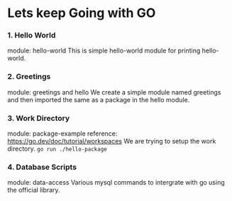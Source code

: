 # Lets keep Going with GO

### 1. Hello World
module: hello-world
This is simple hello-world module for printing hello-world.

### 2. Greetings
module: greetings and hello
We create a simple module named greetings and then imported the same as a package in the hello module.

### 3. Work Directory
module: package-example
reference: https://go.dev/doc/tutorial/workspaces
We are trying to setup the work directory.
```go run ./hello-package```

### 4. Database Scripts
module: data-access
Various mysql commands to intergrate with go using the official library.